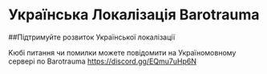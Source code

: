 # Українська Локалізація Barotrauma

##Підтримуйте розвиток Української локалізації

Kюбі питання чи помилки можете повідомити на Україномовному сервері по Barotrauma  https://discord.gg/EQmu7uHp6N
